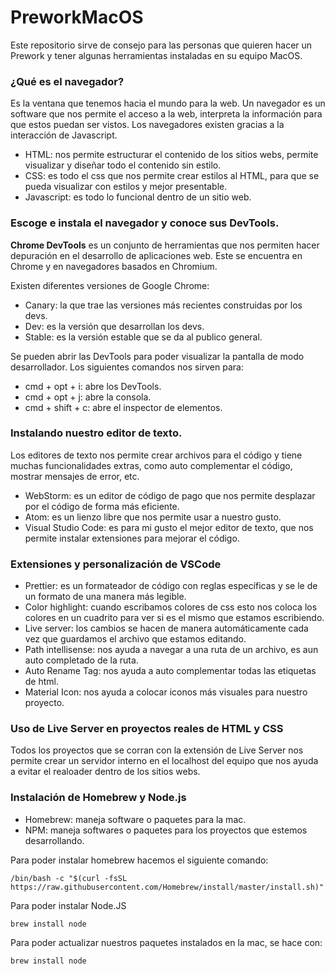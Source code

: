 # PreworkMacOS
Este repositorio sirve de consejo para las personas que quieren hacer un Prework y tener algunas herramientas instaladas en su equipo MacOS.

### ¿Qué es el navegador?
Es la ventana que tenemos hacia el mundo para la web. Un navegador es un software que nos permite el acceso a la web, interpreta la información para que estos puedan ser vistos. Los navegadores existen gracias a la interacción de Javascript. 
- HTML: nos permite estructurar el contenido de los sitios webs, permite visualizar y diseñar todo el contenido sin estilo.
- CSS: es todo el css que nos permite crear estilos al HTML, para que se pueda visualizar con estilos y mejor presentable. 
- Javascript: es todo lo funcional dentro de un sitio web.

### Escoge e instala el navegador y conoce sus DevTools.
**************************Chrome DevTools************************** es un conjunto de herramientas que nos permiten hacer depuración en el desarrollo de aplicaciones web. Este se encuentra en Chrome y en navegadores basados en Chromium. 

Existen diferentes versiones de Google Chrome:
- Canary: la que trae las versiones más recientes construidas por los devs. 
- Dev: es la versión que desarrollan los devs.
- Stable: es la versión estable que se da al publico general. 

Se pueden abrir las DevTools para poder visualizar la pantalla de modo desarrollador. 
Los siguientes comandos nos sirven para:
- cmd + opt + i: abre los DevTools.
- cmd + opt + j: abre la consola.
- cmd + shift + c: abre el inspector de elementos.

### Instalando nuestro editor de texto. 
Los editores de texto nos permite crear archivos para el código y tiene muchas funcionalidades extras, como auto complementar el código, mostrar mensajes de error, etc.
- WebStorm: es un editor de código de pago que nos permite desplazar por el código de forma más eficiente.
- Atom: es un lienzo libre que nos permite usar a nuestro gusto.
- Visual Studio Code: es para mi gusto el mejor editor de texto, que nos permite instalar extensiones para mejorar el código. 

### Extensiones y personalización de VSCode
- Prettier: es un formateador de código con reglas específicas y se le de un formato de una manera más legible. 
- Color highlight: cuando escribamos colores de css esto nos coloca los colores en un cuadrito para ver si es el mismo que estamos escribiendo. 
- Live server: los cambios se hacen de manera automáticamente cada vez que guardamos el archivo que estamos editando.
- Path intellisense: nos ayuda a navegar a una ruta de un archivo, es aun auto completado de la ruta. 
- Auto Rename Tag: nos ayuda a auto complementar todas las etiquetas de html.
- Material Icon: nos ayuda a colocar iconos más visuales para nuestro proyecto. 

### Uso de Live Server en proyectos reales de HTML y CSS 
Todos los proyectos que se corran con la extensión de Live Server nos permite crear un servidor interno en el localhost del equipo que nos ayuda a evitar el realoader dentro de los sitios webs.

### Instalación de Homebrew y Node.js
- Homebrew: maneja software o paquetes para la mac.
- NPM: maneja softwares o paquetes para los proyectos que estemos desarrollando.

Para poder instalar homebrew hacemos el siguiente comando: 

` /bin/bash -c "$(curl -fsSL https://raw.githubusercontent.com/Homebrew/install/master/install.sh)" `

Para poder instalar Node.JS
 
` brew install node `

Para poder actualizar nuestros paquetes instalados en la mac, se hace con: 

`brew install node`
